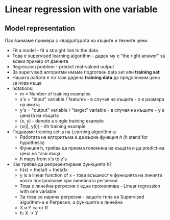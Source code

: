 # Linear regression with one variable

## Model representation
Пак взимаме примера с квадратурата на къщите и техните цени.
- Fit a model - fit a straight line to the data.
- Това е supervised learning algorithm  - даден му е "the right answer" за всеки пример от данните
- Regression problem - predict real-valued output
- За supervised алгоритми имаме подготвен data set или **training set**
- Нашата работа е по тази дадена **training data** да предоложим цена за нова къща
- notations:
    - m = Number of training examples
    - x's = "input" variable / features - в случая на къщите - x e размера на имота
    - y's = "output" variable / "target" variable - в случая на къщите - y е цената на къщата
    - (x, y) - denote a single training example
    - (x(i), y(i)) - ith training example
- Подаваме training set-а на Learning algorithm-а
    - Работата на алгоритъма е да върне функция *h* (h stand for hypothesis)
    - Функция h, трябва да приема големина на къщата и да predict-ва цена на тази къща
    - h maps from x's to y's
- Как трябва да репрезентираме функцията h?
    - h(x) = theta0 + theta1x
    - y is a linear function of x - това всъшност е функцията на линията която построяваме при линейната регресия
    - Това е линейна регресия с една променлива - Linear regression with one variable
    - За това се нарича регресия - защото типа на Supervised algorithm-а е Регресия, а функцията е линейна
    - X и Y са от R
    - h: X -> Y
